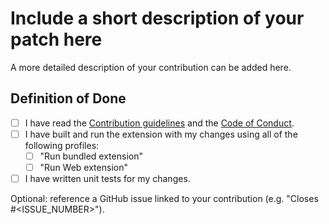 # Include a short description of your patch here

A more detailed description of your contribution can be added here.

## Definition of Done

- [ ] I have read the [Contribution guidelines](../CONTRIBUTING.md) and the [Code of Conduct](../CODE_OF_CONDUCT.md).
- [ ] I have built and run the extension with my changes using all of the following profiles:
  - [ ] "Run bundled extension"
  - [ ] "Run Web extension"
- [ ] I have written unit tests for my changes.

Optional: reference a GitHub issue linked to your contribution (e.g. "Closes #<ISSUE_NUMBER>").
